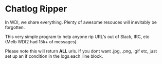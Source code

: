 # Chatlog Ripper
In WDI, we share everything. Plenty of awesome resouces will inevitably be forgotten.

This very simple program to help anyone rip URL's out of Slack, IRC, etc (Melb WDI2 had 15k+ of messages).

Please note this will return **ALL** urls. If you dont want .jpg, .png, .gif etc, just set up an if condition in the logs.each_line block.

